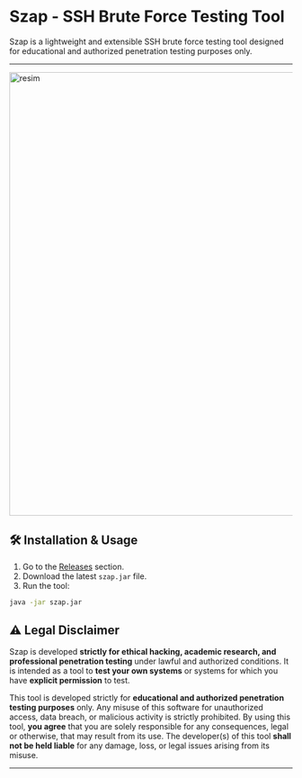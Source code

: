 

# Szap - SSH Brute Force Testing Tool

Szap is a lightweight and extensible SSH brute force testing tool designed for educational and authorized penetration testing purposes only.

---
<img width="1092" height="788" alt="resim" src="https://github.com/user-attachments/assets/ca962d56-1e8c-4b9d-842b-ef21c2e8b6d8" />


## 🛠️ Installation & Usage

1. Go to the [Releases](https://github.com/X-croot/Szap/releases) section.
2. Download the latest `szap.jar` file.
3. Run the tool:

```bash
java -jar szap.jar
```


## ⚠️ Legal Disclaimer

Szap is developed **strictly for ethical hacking, academic research, and professional penetration testing** under lawful and authorized conditions.
It is intended as a tool to **test your own systems** or systems for which you have **explicit permission** to test.

This tool is developed strictly for **educational and authorized penetration testing purposes** only.
Any misuse of this software for unauthorized access, data breach, or malicious activity is strictly prohibited.
By using this tool, **you agree** that you are solely responsible for any consequences, legal or otherwise,
that may result from its use. The developer(s) of this tool **shall not be held liable** for any damage, loss,
or legal issues arising from its misuse.

---


